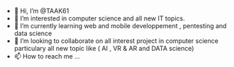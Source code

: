- 👋 Hi, I’m @TAAK61
- 👀 I’m interested in computer science and all new IT topics.
- 🌱 I’m currently learning web and mobile developpement , pentesting and data science 
- 💞️ I’m looking to collaborate on all interest project in computer science particulary all new topic like ( AI , VR & AR and DATA science)
- 📫 How to reach me ...

<!---
TAAK61/TAAK61 is a ✨ special ✨ repository because its `README.md` (this file) appears on your GitHub profile.
You can click the Preview link to take a look at your changes.
--->
